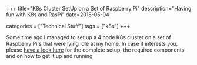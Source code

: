 +++
title="K8s Cluster SetUp on a Set of Raspberry Pi"
description="Having fun with K8s and RasPi"
date=2018-05-04

categories = ["Technical Stuff"]
tags = ["k8s"]
+++


Some time ago I managed to set up a 4 node K8s cluster on a set of Raspberry Pi's that were lying idle at my home. In case it interests you, 
please [have a look here](https://github.com/joesan/plant-infra/tree/master/pi) for the complete setup, the required components and on how to get 
it up and running